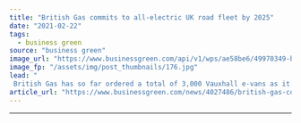 ```yaml
---
title: "British Gas commits to all-electric UK road fleet by 2025"
date: "2021-02-22"
tags: 
  - business green
source: "business green"
image_url: "https://www.businessgreen.com/api/v1/wps/ae58be6/49970349-b870-4d5a-8f7b-63ad552a1033/4/british-gas-trial-e-nv200-on-the-road-185x114.jpg"
image_fp: "/assets/img/post_thumbnails/176.jpg"
lead: "
 British Gas has so far ordered a total of 3,000 Vauxhall e-vans as it works towards fully electrifying its 12,000-vehicle fleet by 2025 ..."
article_url: "https://www.businessgreen.com/news/4027486/british-gas-commits-electric-uk-road-fleet-2025"
---
```


---
